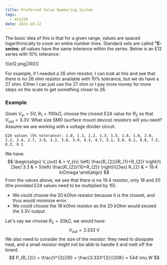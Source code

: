 ```yaml
---
title: Preferred Value Numbering System
tags:
  - mte220
date: 2023-10-22
---
```

The basic idea of this is that for a given range, values are spaced logarithmically to cover an entire number lines. Standard sets are called **"E-series**; all values have the same tolerance within the series. Below is an E12 series with 10% tolerance:

![[e12.png|392]]

For example, if I needed a 26 ohm resistor, I can look at this and see that there is no 26 ohm resistor available with 10% tolerance, but we do have a 27 ohm. Either I can just use the 27 ohm or I pay more money for more steps on the scale to get something closer to 26.

### Example
Given $V_{in} = 5\text{V}$, $R_{1} = 100\text{k}\Omega$, choose the closest E24 value for $R_{2}$ so that $V_{out} = 3.3\text{V}$. What size SMD (surface mount device) resistors will you need? Assume we are working with a voltage divider circuit.

`E24 values (5% tolerance): 1.0, 1.1, 1.2, 1.3, 1.5, 1.6, 1.8, 2.0, 2.2, 2.4, 2.7, 3.0, 3.3, 3.6, 3.9, 4.3, 4.7, 5.1, 5.6, 6.2, 6.8, 7.5, 8.2, 9.1`

We have:
$$
\begin{align}
V_{out}  & = V_{in} \left( \frac{R_{2}}{R_{1}+R_{2}} \right)\\[3ex] 
3.3  & = 5\left( \frac{R_{2}}{10+R_{2}} \right)\\[3ex] 
R_{2}  & = 19.4 k\Omega
\end{align}
$$
From the values above, we see that there is no 19.4 resistor, only 18 and 20 (the provided E24 values need to be multiplied by 10).

- We could choose the 20 kOhm resistor because it is the closest, and thus would minimize error.
- We could choose the 18 kOhm resistor as the 20 kOhm would exceed the 3.3V output.

Let's say we choose $R_{2} = 20 \text{k}\Omega$, we would have:
$$
V_{out} = 3.333 \text{ V}
$$
We also need to consider the size of the resistor; they need to dissipate heat, and a small resistor might not be able to handle it and melt off the board.
$$
P_{R_{2}} = \frac{V^{2}}{R} = \frac{3.333^{2}}{20K} = 544 \mu W
$$
